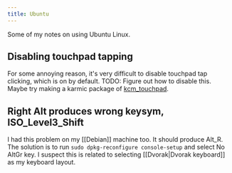 ```yaml
---
title: Ubuntu
---
```

Some of my notes on using Ubuntu Linux.

## Disabling touchpad tapping
For some annoying reason, it's very difficult to disable touchpad tap clicking, which is on by default. TODO: Figure out how to disable this. Maybe try making a karmic package of [kcm_touchpad](http://kde-apps.org/content/show.php/kcm_touchpad?content=113335).

## Right Alt produces wrong keysym, ISO_Level3_Shift
I had this problem on my [[Debian]] machine too. It should produce Alt_R. The solution is to run `sudo dpkg-reconfigure console-setup` and select No AltGr key. I suspect this is related to selecting [[Dvorak|Dvorak keyboard]] as my keyboard layout.

